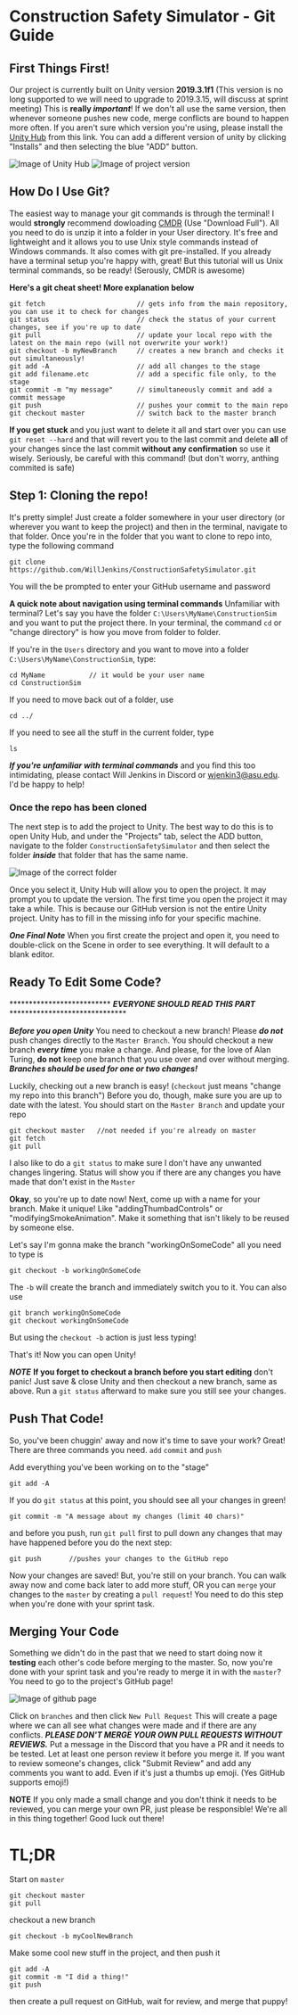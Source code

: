 # Construction Safety Simulator - Git Guide

## First Things First!
Our project is currently built on Unity version **2019.3.1f1** (This version is no long supported to we will need to upgrade to 2019.3.15, will discuss at sprint meeting)
This is **really _important_**! If we don't all use the same version, then whenever someone pushes new code, merge conflicts are bound to happen more often. If you aren't sure which version you're using, please install the [Unity Hub](https://unity3d.com/get-unity/download) from this link. You can add a different version of unity by clicking "Installs" and then selecting the blue "ADD" button. 

![Image of Unity Hub](https://i.imgur.com/wfvQaG5.png)
![Image of project version](https://i.imgur.com/lG8ER8C.png)

## How Do I Use Git?
The easiest way to manage your git commands is through the terminal! I would **strongly** recommend dowloading [CMDR](https://cmder.net/) (Use "Download Full"). All you need to do is unzip it into a folder in your User directory. It's free and lightweight and it allows you to use Unix style commands instead of Windows commands. It also comes with git pre-installed. If you already have a terminal setup you're happy with, great! But this tutorial will us Unix terminal commands, so be ready! (Serously, CMDR is awesome)

**Here's a git cheat sheet! More explanation below**
```
git fetch                       // gets info from the main repository, you can use it to check for changes
git status                      // check the status of your current changes, see if you're up to date
git pull                        // update your local repo with the latest on the main repo (will not overwrite your work!)
git checkout -b myNewBranch     // creates a new branch and checks it out simultaneously!
git add -A                      // add all changes to the stage
git add filename.etc            // add a specific file only, to the stage
git commit -m "my message"      // simultaneously commit and add a commit message
git push                        // pushes your commit to the main repo
git checkout master             // switch back to the master branch 
```
**If you get stuck** and you just want to delete it all and start over you can use `git reset --hard` and that will revert you to the last commit and delete **all** of your changes since the last commit **without any confirmation** so use it wisely. Seriously, be careful with this command! (but don't worry, anthing commited is safe)


## Step 1: Cloning the repo!
It's pretty simple! Just create a folder somewhere in your user directory (or wherever you want to keep the project) and then in the terminal, navigate to that folder. Once you're in the folder that you want to clone to repo into, type the following command
```
git clone https://github.com/WillJenkins/ConstructionSafetySimulator.git
```
You will the be prompted to enter your GitHub username and password 

**A quick note about navigation using terminal commands**
Unfamiliar with terminal? Let's say you have the folder `C:\Users\MyName\ConstructionSim` and you want to put the project there. 
In your terminal, the command `cd` or "change directory" is how you move from folder to folder. 

If you're in the `Users` directory and you want to move into a folder `C:\Users\MyName\ConstructionSim`, type:
```
cd MyName           // it would be your user name
cd ConstructionSim
```
If you need to move back out of a folder, use
```
cd ../
```
If you need to see all the stuff in the current folder, type
```
ls
```

***If you're unfamiliar with terminal commands*** and you find this too intimidating, please contact Will Jenkins in Discord or wjenkin3@asu.edu. I'd be happy to help! 


### Once the repo has been cloned

The next step is to add the project to Unity. The best way to do this is to open Unity Hub, and under the "Projects" tab, select the ADD button, navigate to the folder `ConstructionSafetySimulator` and then select the folder ***inside*** that folder that has the same name. 

![Image of the correct folder](https://i.imgur.com/omgiMRL.png)

Once you select it, Unity Hub will allow you to open the project. It may prompt you to update the version. The first time you open the project it may take a while. This is because our GitHub version is not the entire Unity project. Unity has to fill in the missing info for your specific machine. 

***One Final Note***
When you first create the project and open it, you need to double-click on the Scene in order to see everything. It will default to a blank editor. 

## Ready To Edit Some Code?

************************** ***EVERYONE SHOULD READ THIS PART*** ******************************

***Before you open Unity*** 
You need to checkout a new branch! Please ***do not*** push changes directly to the `Master Branch`. 
You should checkout a new branch ***every time*** you make a change. 
And please, for the love of Alan Turing, **do not** keep one branch that you use over and over without merging. 
***Branches should be used for one or two changes!*** 

Luckily, checking out a new branch is easy! (`checkout` just means "change my repo into this branch") 
Before you do, though, make sure you are up to date with the latest. You should start on the `Master Branch` and update your repo
```
git checkout master   //not needed if you're already on master
git fetch
git pull
```

I also like to do a `git status` to make sure I don't have any unwanted changes lingering. Status will show you if there are any changes you have made that don't exist in the `Master` 

**Okay**, so you're up to date now! Next, come up with a name for your branch. Make it unique! Like "addingThumbadControls" or "modifyingSmokeAnimation". Make it something that isn't likely to be reused by someone else. 

Let's say I'm gonna make the branch "workingOnSomeCode" all you need to type is
```
git checkout -b workingOnSomeCode
```

The `-b` will create the branch and immediately switch you to it. 
You can also use 
``` 
git branch workingOnSomeCode
git checkout workingOnSomeCode
```
But using the `checkout -b` action is just less typing! 

That's it! Now you can open Unity!

***NOTE***
**If you forget to checkout a branch before you start editing** don't panic! Just save & close Unity and then checkout a new branch, same as above. Run a `git status` afterward to make sure you still see your changes. 

## Push That Code! 
So, you've been chuggin' away and now it's time to save your work? Great! 
There are three commands you need. `add` `commit` and `push`

Add everything you've been working on to the "stage"
```
git add -A
```
If you do `git status` at this point, you should see all your changes in green!

```
git commit -m "A message about my changes (limit 40 chars)"
```
and before you push, run `git pull` first to pull down any changes that may have happened before you do the next step:
```
git push       //pushes your changes to the GitHub repo
```

Now your changes are saved! But, you're still on your branch. You can walk away now and come back later to add more stuff, OR you can `merge` your changes to the `master` by creating a `pull request`! You need to do this step when you're done with your sprint task.

## Merging Your Code

Something we didn't do in the past that we need to start doing now it **testing** each other's code before merging to the master.
So, now you're done with your sprint task and you're ready to merge it in with the `master`? You need to go to the project's GitHub page!

![Image of github page](https://i.imgur.com/jjRTWAE.png)

Click on `branches` and then click `New Pull Request`
This will create a page where we can all see what changes were made and if there are any conflicts. 
***PLEASE DON'T MERGE YOUR OWN PULL REQUESTS WITHOUT REVIEWS.***
Put a message in the Discord that you have a PR and it needs to be tested. Let at least one person review it before you merge it. 
If you want to review someone's changes, click "Submit Review" and add any comments you want to add. Even if it's just a thumbs up emoji. (Yes GitHub supports emoji!)

**NOTE** If you only made a small change and you don't think it needs to be reviewed, you can merge your own PR, just please be responsible! We're all in this thing together! Good luck out there! 

# TL;DR

Start on `master`
```
git checkout master
git pull
```
checkout a new branch
```
git checkout -b myCoolNewBranch
```
Make some cool new stuff in the project, and then push it
```
git add -A
git commit -m "I did a thing!"
git push
```
then create a pull request on GitHub, wait for review, and merge that puppy!
